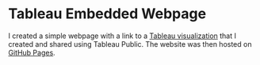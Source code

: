 # Tableau Embedded Webpage

I created a simple webpage with a link to a [Tableau visualization](https://public.tableau.com/views/ColorData/VotesforFavoriteColor?:language=en&:display_count=y&publish=yes&:origin=viz_share_link) that I created and shared using Tableau Public.  The website was then hosted on [GitHub Pages](https://nshown.github.io/tableau-embedded-webpage/).
